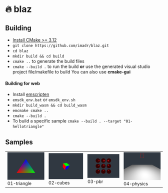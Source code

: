 # 🔥 blaz

## Building

- [Install CMake >= 3.12](https://cmake.org/download/)
- ```git clone https://github.com/imadr/blaz.git```
- ```cd blaz```
- ```mkdir build && cd build```
- ```cmake ..``` to generate the build files
- ```cmake --build .``` to run the build **or** use the generated visual studio project file/makefile to build
You can also use **cmake-gui**

#### Building for web

- Install [emscripten](https://emscripten.org/)
- ```emsdk_env.bat``` or ```emsdk_env.sh```
- ```mkdir build_wasm && cd build_wasm```
- ```emcmake cmake ..```
- ```cmake --build .```
- To build a specific sample ```cmake --build . --target "01-hellotriangle"```

## Samples

<table border="0">
<tr>
  <td>
    <img src="samples/tests/01-hellotriangle.bmp" width="300"/><br>
    01-triangle
  </td>
  <td>
    <img src="samples/tests/02-cubes.bmp" width="300"/><br>
    02-cubes
  </td> 
  <td>
    <img src="samples/tests/03-pbr.bmp" width="300"/><br>
    03-pbr
  </td>
  <td>
    <img src="samples/tests/04-physics.bmp" width="300"/><br>
    04-physics
  </td>
</tr>
</table>
